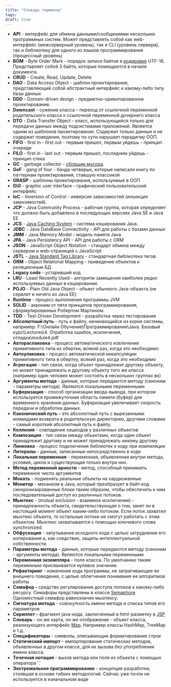 ```yaml
---
title: "Словарь терминов"
tags:
draft: true
---
```


- **API** - интерфейс для обмена данными/сообщениями нескольких программных систем. Может представлять собой как web-интерфейс (межсерверный уровень), так и CLI (уровень сервера), так и библиотеку для одного из языков программирования (процессный уровень)
- **BOM** - Byte Order Mark - порядок записи байтов в [кодировке](java/charsets.md) UTF-16. Представляет собой 3 байта, которые помещаются в начале документа.
- **CRUD** - Create, Read, Update, Delete
- **DAO** - Data Access Object - шаблон проектирования, представляющий собой абстрактный интерфейс к какому-либо типу базы данных
- **DDD** - Domain-driven design - предметно-ориентированное проектирование.
- **Downcast** - сужение класса - переход от ссылочной переменной родительского класса к ссылочной переменной дочернего класса
- **DTO** - Data Transfer Object - класс, использующийся только для передачи данных между подсистемами приложений. Является одним из шаблонов проектирования. Содержит только данные и не содержит поведения, поэтому по сути нарушает парадигму ООП.
- **FIFO** - first in - first out - первым пришел, первым уйдешь - принцип очереди
- **FILO** - first in - last out - первым пришел, последним уйдешь - принцип стека
- **GC** - garbage collector - [сборщик мусора](java/garbage_collector.md).
- **GoF** - gang of four - банда четверых, которые написали книгу по паттернам проектирования, ставшую классикой
- **GRASP** - шаблоны проектирования, используемые в ООП
- **GUI** - graphic user interface - графический пользовательский интерфейс
- **IoC** - Inversion of Control - инверсия зависимостей (инъекция зависимостей).
- **JCP** - Java Community Process - рабочая группа, которая определяет что должно быть добавлено в последующих версиях Java SE и Java EE
- **JCS** - [Java Caching System](external_lib/jcs.md) - система кэширования Java.
- **JDBC** - Java DataBase Connectivity - API для работы с базами данных
- **JMM** - Java Memory Model - модель памяти Java
- **JPA** - Java Persistency API - API для работы с ORM
- **JSON** - JavaScript Object Notation - стандарт обмена между сервером и web-страницей с JavaScript
- **JSTL** - [Java Standard Tag Library](jsp/jstl.md) - стандартная библиотека тегов.
- **ORM** - Object Relational Mapping - приведение объектов к реляционным БД
- **Legacy code** - устаревший код
- **LRU** - Least Recently Used - алгоритм замещения наиболее редко используемых данных в кэшировании.
- **POJO** - Plain Old Java Object - объект обычного Java-объекта (не сервлет и ничего из Java EE)
- **Runtime** - процесс выполнения программы JVM
- **SOLID** - акроним от пяти принципов программирования, сформулированных Робертом Мартином.
- **TDD** - Test-Driven Development - разработка через тестирование
- **Абсолютный путь** - путь к файлу, начинающийся из корня системы, например: F:\Онлайн Обучение\Программирование\Java. Базовый курс\Lectures\4. Отработка ошибок, исключения, отладка\module4.pdf
- **Автораспаковка** - процесс автоматического извлечения примитивного типа из обертки, всякий раз, когда это необходимо
- **Автоупаковка** - процесс автоматической инкапсуляции примитивного типа в обертку, всякий раз, когда это необходимо
- **Агрегация** - тип связи, когда объект принадлежит другому объекту, но может принадлежать и другому объекту того же класса (например один человек может состоять в нескольких группах вк)
- **Аргументы метода** - данные, которые передаются методу (синоним - параметры метода). Являются локальными переменными
- **Буферизация** - способ организации ввода-вывода, при котором используется промежуточная область памяти (буфер) для временного хранения данных. Буферизация увеличивает скорость передачи и обработки данных.
- **Канонический путь -** это абсолютный путь с вырезанными командами возврата в родительскую директорию, другими словами - самый короткий абсолютный путь к файлу.
- **Коллизия** - совпадение хэшкодов у различных объектов
- **Композиция** - тип связи между объектами, когда один объект принадлежит другому и не может принадлежать никому другому
- **Линковка** - процесс подключения библиотек к коду при компиляции
- **Литералы** - данные, записанные непосредственно в коде
- **Локальная переменная** - переменная, объявленная внутри метода, условия, цикла и существующая только внутри них.
- **Метод переменной арности** - метод, способный принимать переменное число аргументов
- **Мокать** - подменять реальные объекты на хардкоженные
- **Монитор** - механизм в Java, который преобразует в байт-код синхронизированные блоки таким образом, чтобы обеспечить к ним последовательный доступ из различных потоков.
- **Мьютекс** - (mutual exclusion - взаимное исключение) - принадлежность объекта, свидетельствующая о том, занят ли в настоящий момент объект каким-либо потоком. Если поток захватил мьютекс объекта, то остальные потоки не смогут работать с этим объектом. Мьютекс захватывается с помощью ключевого слова synchronized.
- **Обфускация** - запутывание исходного кода с целью затруднения его копирования и, как следствие, защиты интеллектуальной собственности.
- **Параметры метода** - данные, которые передаются методу (синоним - аргументы метода). Являются локальными переменными
- **Переменная экземпляра** - поле класса. По умолчанию таким переменным присваивается нулевое значение.
- **Рефакторинг** - изменение кода программы, не затрагивающее ее внешнего поведения, с целью облегчения понимания ее алгоритмов работы
- **Семафор -** средство регулирования доступа потоков к какому-либо ресурсу. Семафоры представлены в классе [Semaphore](./java/multithreading/semaphore.md). Одноместный семафор равнозначен мьютексу.
- **Сигнатура метода** - совокупность имени метода и списка типов его параметров
- **Скриплет -** фрагмент java-кода, заключенный в html-разметку в [JSP](jsp/jsp.md)
- **Словарь** - он же карта, он же отображение - объект класса, реализующего интерфейс [Map](java/collections/map.md). Например классы HashMap, TreeMap и т.д.
- **Спецификаторы** - символы, описывающие форматирование строк
- **Статический импорт** - импортирование статических методов, объявленных в другом классе, для их вызова без употребления имени класса.
- **Точечная нотация** - вызов метода или поля из объекта с помощью оператора '.'
- **Экстремальное программирование** - концепция разработки, стоявшая в основе гибких методологий. Сейчас уже почти не используется в изначальном виде
